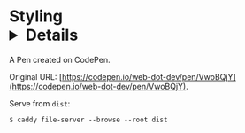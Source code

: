 # Styling <details>: Horizontal Accordion (no animation)

A Pen created on CodePen.

Original URL: [https://codepen.io/web-dot-dev/pen/VwoBQjY](https://codepen.io/web-dot-dev/pen/VwoBQjY).

Serve from `dist`:

```
$ caddy file-server --browse --root dist
```
